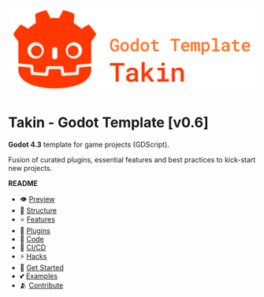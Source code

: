 
![](https://github.com/TinyTakinTeller/TakinGodotTemplate/blob/master/.github/docs/image/readme_logo.png)


# Takin - Godot Template [v0.6]

**Godot 4.3** template for game projects (GDScript).

Fusion of curated plugins, essential features and best practices to kick-start new projects.


**README**
- 👁️ [Preview](https://github.com/TinyTakinTeller/TakinGodotTemplate/blob/master/.github/docs/PREVIEW.md)
- 📂 [Structure](https://github.com/TinyTakinTeller/TakinGodotTemplate/blob/master/.github/docs/STRUCTURE.md)
- ⭐ [Features](https://github.com/TinyTakinTeller/TakinGodotTemplate/blob/master/.github/docs/FEATURES.md)
- 🧩 [Plugins](https://github.com/TinyTakinTeller/TakinGodotTemplate/blob/master/.github/docs/PLUGINS.md)
- 🤖 [Code](https://github.com/TinyTakinTeller/TakinGodotTemplate/blob/master/.github/docs/CODE.md)
- 🎉 [CI/CD](https://github.com/TinyTakinTeller/TakinGodotTemplate/blob/master/.github/docs/CICD.md)
- ⚡ [Hacks](https://github.com/TinyTakinTeller/TakinGodotTemplate/blob/master/.github/docs/HACKS.md)
- 📖 [Get Started](https://github.com/TinyTakinTeller/TakinGodotTemplate/blob/master/.github/docs/GET_STARTED.md)
- 💕 [Examples](https://github.com/TinyTakinTeller/TakinGodotTemplate/blob/master/.github/docs/EXAMPLES.md)
- 🫂 [Contribute](https://github.com/TinyTakinTeller/TakinGodotTemplate/blob/master/.github/docs/CONTRIBUTE.md)
